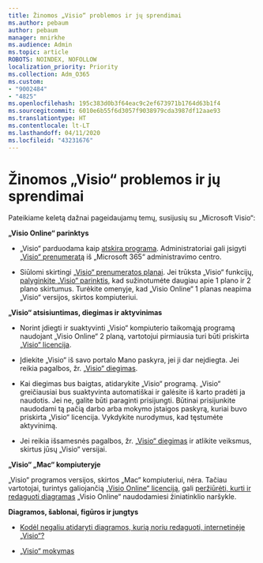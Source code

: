 ```yaml
---
title: Žinomos „Visio“ problemos ir jų sprendimai
ms.author: pebaum
author: pebaum
manager: mnirkhe
ms.audience: Admin
ms.topic: article
ROBOTS: NOINDEX, NOFOLLOW
localization_priority: Priority
ms.collection: Adm_O365
ms.custom:
- "9002484"
- "4825"
ms.openlocfilehash: 195c383d0b3f64eac9c2ef673971b1764d63b1f4
ms.sourcegitcommit: 6010e6b55f6d3057f9038979cda3987df12aae93
ms.translationtype: HT
ms.contentlocale: lt-LT
ms.lasthandoff: 04/11/2020
ms.locfileid: "43231676"
---
```

# <a name="visio-common-issues-and-resolutions"></a>Žinomos „Visio“ problemos ir jų sprendimai

Pateikiame keletą dažnai pageidaujamų temų, susijusių su „Microsoft Visio“:

**„Visio Online“ parinktys**

- „Visio“ parduodama kaip [atskira programa](https://products.office.com/visio/flowchart-software).  Administratoriai gali įsigyti [„Visio“ prenumeratą](https://docs.microsoft.com/alchemyinsights/purchase-visio-subscription) iš „Microsoft 365“ administravimo centro.

- Siūlomi skirtingi [„Visio“ prenumeratos planai](https://products.office.com/visio/microsoft-visio-plans-and-pricing-compare-visio-options). Jei trūksta „Visio“ funkcijų, [palyginkite „Visio“ parinktis](https://products.office.com/visio/microsoft-visio-plans-and-pricing-compare-visio-options), kad sužinotumėte daugiau apie 1 plano ir 2 plano skirtumus.  Turėkite omenyje, kad „Visio Online“ 1 planas neapima „Visio“ versijos, skirtos kompiuteriui.

**„Visio“ atsisiuntimas, diegimas ir aktyvinimas**

- Norint įdiegti ir suaktyvinti „Visio“ kompiuterio taikomąją programą naudojant „Visio Online“ 2 planą, vartotojui pirmiausia turi būti priskirta [„Visio“ licencija](https://docs.microsoft.com/office365/admin/subscriptions-and-billing/assign-licenses-to-users).

- Įdiekite „Visio“ iš savo portalo Mano paskyra, jei ji dar neįdiegta. Jei reikia pagalbos, žr. [„Visio“ diegimas](https://support.office.com/article/f98f21e3-aa02-4827-9167-ddab5b025710).

- Kai diegimas bus baigtas, atidarykite „Visio“ programą. „Visio“ greičiausiai bus suaktyvinta automatiškai ir galėsite iš karto pradėti ja naudotis. Jei ne, galite būti paraginti prisijungti. Būtinai prisijunkite naudodami tą pačią darbo arba mokymo įstaigos paskyrą, kuriai buvo priskirta „Visio“ licencija. Vykdykite nurodymus, kad tęstumėte aktyvinimą.

- Jei reikia išsamesnės pagalbos, žr. [„Visio“ diegimas](https://support.office.com/article/f98f21e3-aa02-4827-9167-ddab5b025710) ir atlikite veiksmus, skirtus jūsų „Visio“ versijai.

**„Visio“ „Mac“ kompiuteryje**

„Visio“ programos versijos, skirtos „Mac“ kompiuteriui, nėra. Tačiau vartotojai, turintys galiojančią [„Visio Online“ licenciją](https://docs.microsoft.com/office365/admin/subscriptions-and-billing/assign-licenses-to-users), gali [peržiūrėti, kurti ir redaguoti diagramas](https://support.office.com/article/06f04845-91b8-4e8f-881f-a43c970735fc) „Visio Online“ naudodamiesi žiniatinklio naršykle.

**Diagramos, šablonai, figūros ir jungtys**

- [Kodėl negaliu atidaryti diagramos, kurią noriu redaguoti, internetinėje „Visio“?](https://support.microsoft.com/lt-LT/office/why-can-t-i-open-a-diagram-for-editing-in-visio-for-the-web-ea4a23d3-21d3-4878-945e-cf1be4140357)

- [„Visio“ mokymas](https://support.office.com/article/visio-training-e058bcfa-1d90-4653-afc6-e84d54cf94a6)

